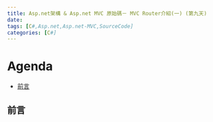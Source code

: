 ```yaml
---
title: Asp.net架構 & Asp.net MVC 原始碼－ MVC Router介紹(一) (第九天)
date: 
tags: [C#,Asp.net,Asp.net-MVC,SourceCode]
categories: [C#]
---
```

# Agenda<!-- omit in toc -->
- [前言](#%E5%89%8D%E8%A8%80)


## 前言

